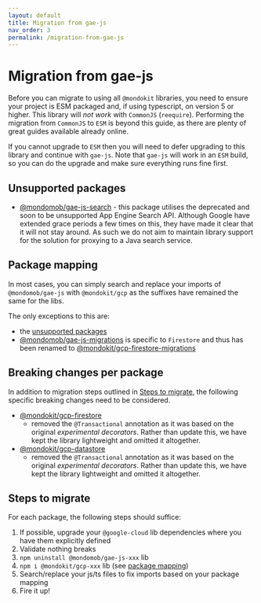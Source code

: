 ```yaml
---
layout: default
title: Migration from gae-js
nav_order: 3
permalink: /migration-from-gae-js
---
```


# Migration from gae-js

Before you can migrate to using all `@mondokit` libraries, you need to ensure your project is ESM packaged and, if using typescript, on version 5 or higher. This library will _not work_ with `CommonJS` (`reequire`).
Performing the migration from `CommonJS` to `ESM` is beyond this guide, as there are plenty of great guides available already online.

If you cannot upgrade to `ESM` then you will need to defer upgrading to this library and continue with `gae-js`. Note that `gae-js` will work in an `ESM` build, so you can do the upgrade and make sure everything runs fine first.

## Unsupported packages

* [@mondomob/gae-js-search](https://mondo-mob.github.io/gae-js-docs/packages/gae-js-gae-search.html) - this package utilises the deprecated and soon to be unsupported App Engine Search API. Although Google have extended grace periods a few times on this, they have made it clear that it will not stay around. As such we do not aim to maintain library support for the solution for proxying to a Java search service.


## Package mapping

In most cases, you can simply search and replace your imports of `@mondomob/gae-js` with `@mondokit/gcp` as the suffixes have remained the same for the libs.

The only exceptions to this are:
* the [unsupported packages](#unsupported-packages)
* [@mondomob/gae-js-migrations](https://mondo-mob.github.io/gae-js-docs/packages/gae-js-migrations.html) is specific to `Firestore` and thus has been renamed to [@mondokit/gcp-firestore-migrations](https://mondokit.dev/packages/gcp-firestore-migrations.html)

## Breaking changes per package
In addition to migration steps outlined in [Steps to migrate](#steps-to-migrate), the following specific breaking changes need to be considered.

* [@mondokit/gcp-firestore](https://mondokit.dev/packages/gcp-firestore.html) 
  * removed the `@Transactional` annotation as it was based on the original _experimental decorators_. Rather than update this, we have kept the library lightweight and omitted it altogether.
* [@mondokit/gcp-datastore](https://mondokit.dev/packages/gcp-datastore.html) 
  * removed the `@Transactional` annotation as it was based on the original _experimental decorators_. Rather than update this, we have kept the library lightweight and omitted it altogether.

## Steps to migrate

For each package, the following steps should suffice:

1. If possible, upgrade your `@google-cloud` lib dependencies where you have them explicitly defined
2. Validate nothing breaks
3. `npm uninstall @mondomob/gae-js-xxx` lib
4. `npm i @mondokit/gcp-xxx` lib (see [package mapping](#package-mapping))
5. Search/replace your js/ts files to fix imports based on your package mapping
6. Fire it up!

